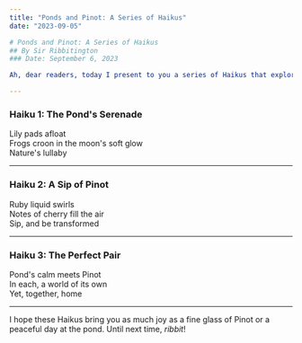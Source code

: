 ```yaml
---
title: "Ponds and Pinot: A Series of Haikus"
date: "2023-09-05"

# Ponds and Pinot: A Series of Haikus
## By Sir Ribbitington
### Date: September 6, 2023

Ah, dear readers, today I present to you a series of Haikus that explore the juxtaposition of two of my favorite realms: the tranquil world of ponds and the sophisticated allure of Pinot Noir.

---
```


### Haiku 1: The Pond's Serenade

Lily pads afloat  
Frogs croon in the moon's soft glow  
Nature's lullaby  

---

### Haiku 2: A Sip of Pinot

Ruby liquid swirls  
Notes of cherry fill the air  
Sip, and be transformed  

---

### Haiku 3: The Perfect Pair

Pond's calm meets Pinot  
In each, a world of its own  
Yet, together, home  

---

I hope these Haikus bring you as much joy as a fine glass of Pinot or a peaceful day at the pond. Until next time, *ribbit*!

